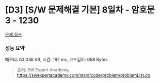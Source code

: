 # [D3] [S/W 문제해결 기본] 8일차 - 암호문3 - 1230 

[문제 링크](https://swexpertacademy.com/main/code/problem/problemDetail.do?contestProbId=AV14zIwqAHwCFAYD) 

### 성능 요약

메모리: 63,036 KB, 시간: 187 ms, 코드길이: 698 Bytes



> 출처: SW Expert Academy, https://swexpertacademy.com/main/code/problem/problemList.do
